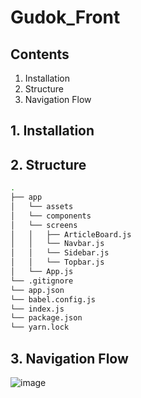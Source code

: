 # Gudok_Front

## Contents

1. Installation
2. Structure
3. Navigation Flow

## 1. Installation

## 2. Structure

```bash
.
├── app
│   └── assets
│   └── components
│   └── screens
│   │   ├── ArticleBoard.js
│   │   └── Navbar.js
│   │   └── Sidebar.js
│   │   └── Topbar.js
│   └── App.js
└── .gitignore
└── app.json
└── babel.config.js
└── index.js
└── package.json
└── yarn.lock
```

## 3. Navigation Flow

![image](https://user-images.githubusercontent.com/46925347/131677188-3cbf95b7-9a2c-4912-aa6b-616edb8c9f30.png)
